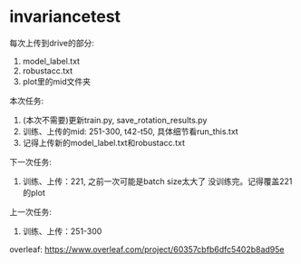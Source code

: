 # invariancetest

每次上传到drive的部分:
1. model_label.txt
2. robustacc.txt
3. plot里的mid文件夹

本次任务:
1. (本次不需要)更新train.py, save_rotation_results.py
2. 训练、上传的mid: 251-300, t42-t50, 具体细节看run_this.txt
4. 记得上传新的model_label.txt和robustacc.txt

下一次任务:
1. 训练、上传：221, 之前一次可能是batch size太大了 没训练完。记得覆盖221的plot

上一次任务:
1. 训练、上传：251-300


overleaf:
https://www.overleaf.com/project/60357cbfb6dfc5402b8ad95e
